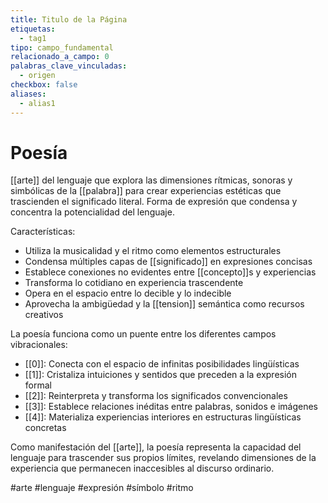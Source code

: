 ```yaml
---
title: Titulo de la Página
etiquetas:
  - tag1
tipo: campo_fundamental
relacionado_a_campo: 0
palabras_clave_vinculadas:
  - origen
checkbox: false
aliases:
  - alias1
---
```


# Poesía

[[arte]] del lenguaje que explora las dimensiones rítmicas, sonoras y simbólicas de la [[palabra]] para crear experiencias estéticas que trascienden el significado literal. Forma de expresión que condensa y concentra la potencialidad del lenguaje.

Características:
- Utiliza la musicalidad y el ritmo como elementos estructurales
- Condensa múltiples capas de [[significado]] en expresiones concisas
- Establece conexiones no evidentes entre [[concepto]]s y experiencias
- Transforma lo cotidiano en experiencia trascendente
- Opera en el espacio entre lo decible y lo indecible
- Aprovecha la ambigüedad y la [[tension]] semántica como recursos creativos

La poesía funciona como un puente entre los diferentes campos vibracionales:
- [[0]]: Conecta con el espacio de infinitas posibilidades lingüísticas
- [[1]]: Cristaliza intuiciones y sentidos que preceden a la expresión formal
- [[2]]: Reinterpreta y transforma los significados convencionales
- [[3]]: Establece relaciones inéditas entre palabras, sonidos e imágenes
- [[4]]: Materializa experiencias interiores en estructuras lingüísticas concretas

Como manifestación del [[arte]], la poesía representa la capacidad del lenguaje para trascender sus propios límites, revelando dimensiones de la experiencia que permanecen inaccesibles al discurso ordinario.

#arte #lenguaje #expresión #símbolo #ritmo

